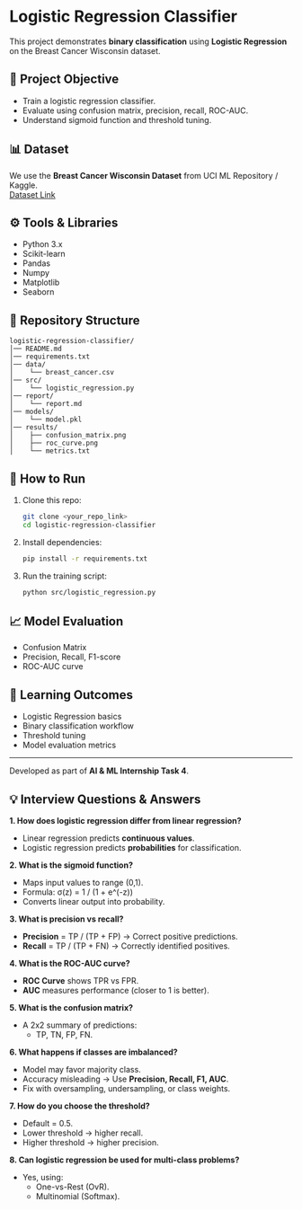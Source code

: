 # Logistic Regression Classifier

This project demonstrates **binary classification** using **Logistic Regression** on the Breast Cancer Wisconsin dataset.

## 📌 Project Objective
- Train a logistic regression classifier.
- Evaluate using confusion matrix, precision, recall, ROC-AUC.
- Understand sigmoid function and threshold tuning.

## 📊 Dataset
We use the **Breast Cancer Wisconsin Dataset** from UCI ML Repository / Kaggle.  
[Dataset Link](https://www.kaggle.com/datasets/uciml/breast-cancer-wisconsin-data)

## ⚙️ Tools & Libraries
- Python 3.x
- Scikit-learn
- Pandas
- Numpy
- Matplotlib
- Seaborn

## 📂 Repository Structure
```
logistic-regression-classifier/
│── README.md
│── requirements.txt
│── data/
│    └── breast_cancer.csv
│── src/
│    └── logistic_regression.py
│── report/
│    └── report.md
│── models/
│    └── model.pkl
│── results/
│    ├── confusion_matrix.png
│    ├── roc_curve.png
│    └── metrics.txt
```

## 🚀 How to Run
1. Clone this repo:
   ```bash
   git clone <your_repo_link>
   cd logistic-regression-classifier
   ```
2. Install dependencies:
   ```bash
   pip install -r requirements.txt
   ```
3. Run the training script:
   ```bash
   python src/logistic_regression.py
   ```

## 📈 Model Evaluation
- Confusion Matrix
- Precision, Recall, F1-score
- ROC-AUC curve

## 📖 Learning Outcomes
- Logistic Regression basics
- Binary classification workflow
- Threshold tuning
- Model evaluation metrics

---
Developed as part of **AI & ML Internship Task 4**.


## 💡 Interview Questions & Answers

**1. How does logistic regression differ from linear regression?**  
- Linear regression predicts **continuous values**.  
- Logistic regression predicts **probabilities** for classification.  

**2. What is the sigmoid function?**  
- Maps input values to range (0,1).  
- Formula: σ(z) = 1 / (1 + e^(-z))  
- Converts linear output into probability.  

**3. What is precision vs recall?**  
- **Precision** = TP / (TP + FP) → Correct positive predictions.  
- **Recall** = TP / (TP + FN) → Correctly identified positives.  

**4. What is the ROC-AUC curve?**  
- **ROC Curve** shows TPR vs FPR.  
- **AUC** measures performance (closer to 1 is better).  

**5. What is the confusion matrix?**  
- A 2x2 summary of predictions:  
  - TP, TN, FP, FN.  

**6. What happens if classes are imbalanced?**  
- Model may favor majority class.  
- Accuracy misleading → Use **Precision, Recall, F1, AUC**.  
- Fix with oversampling, undersampling, or class weights.  

**7. How do you choose the threshold?**  
- Default = 0.5.  
- Lower threshold → higher recall.  
- Higher threshold → higher precision.  

**8. Can logistic regression be used for multi-class problems?**  
- Yes, using:  
  - One-vs-Rest (OvR).  
  - Multinomial (Softmax).  
